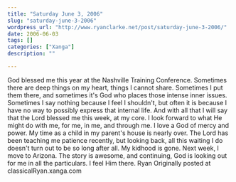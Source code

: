 ```yaml
---
title: "Saturday June 3, 2006"
slug: "saturday-june-3-2006"
wordpress_url: "http://www.ryanclarke.net/post/saturday-june-3-2006/"
date: 2006-06-03
tags: []
categories: ["Xanga"]
description: ""

---
```


God blessed me this year at the Nashville Training Conference. Sometimes there are deep things on my heart, things I cannot share. Sometimes I put them there, and sometimes it's God who places those intense inner issues. Sometimes I say nothing because I feel I shouldn't, but often it is because I have no way to possibly express that internal life. And with all that I will say that the Lord blessed me this week, at my core. I look forward to what He might do with me, for me, in me, and through me. I love a God of mercy and power.
My time as a child in my parent's house is nearly over. The Lord has been teaching me patience recently, but looking back, all this waiting I do doesn't turn out to be so long after all. My kidhood is gone. Next week, I move to Arizona. The story is awesome, and continuing, God is looking out for me in all the particulars. I feel Him there.
Ryan
Originally posted at classicalRyan.xanga.com
